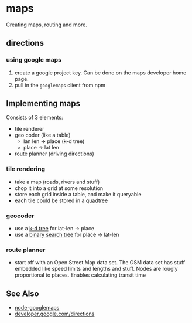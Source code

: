 # maps
Creating maps, routing and more.

## directions
### using google maps
1. create a google project key. Can be done on the maps developer home page.
2. pull in the `googlemaps` client from npm

## Implementing maps
Consists of 3 elements:
- tile renderer
- geo coder (like a table)
  - lan len -> place (k-d tree)
  - place -> lat len
- route planner (driving directions)

### tile rendering
- take a map (roads, rivers and stuff)
- chop it into a grid at some resolution
- store each grid inside a table, and make it queryable
- each tile could be stored in a
  [quadtree](https://en.wikipedia.org/wiki/Quadtree)

### geocoder
- use a [k-d tree](https://en.wikipedia.org/wiki/K-d_tree) for lat-len -> place
- use a [binary search tree](https://en.wikipedia.org/wiki/Binary_search_tree)
  for place -> lat-len

### route planner
- start off with an Open Street Map data set. The OSM data set has stuff
  embedded like speed limits and lengths and stuff. Nodes are rougly
  proportional to places. Enables calculating transit time

## See Also
- [node-googlemaps](https://github.com/moshen/node-googlemaps)
- [developer.google.com/directions](https://developers.google.com/maps/documentation/directions/intro)
